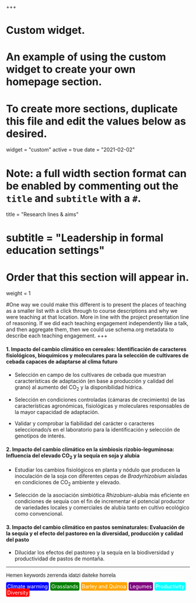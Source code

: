 +++
# Custom widget.
# An example of using the custom widget to create your own homepage section.
# To create more sections, duplicate this file and edit the values below as desired.
widget = "custom"
active = true
date = "2021-02-02"

# Note: a full width section format can be enabled by commenting out the `title` and `subtitle` with a `#`.
title = "Research lines & aims"
# subtitle = "Leadership in formal education settings"


# Order that this section will appear in.
weight = 1

#One way we could make this different is to present the places of teaching as a smaller list with a click through to course descriptions and why we were teaching at that location. More in line with the project presentation line of reasoning. If we did each teaching engagement independently like a talk, and then aggregate them, then we could use schema.org metadata to describe each teaching engagement.
+++

<h4>1. Impacto del cambio climático en cereales: Identificación de caracteres fisiológicos, bioquímicos y moleculares para la selección de cultivares de cebada capaces de adaptarse al clima futuro</h4>

+ Selección en campo de los cultivares de cebada que muestran características de adaptación (en base a producción y calidad del grano) al aumento del CO<sub>2</sub> y la disponibilidad hídrica.

+ Selección en condiciones controladas (cámaras de crecimiento) de las características agronómicas, fisiológicas y moleculares responsables de la mayor capacidad de adaptación.

+ Validar y comprobar la fiabilidad del carácter o caracteres seleccionado/s en el laboratorio para la identificación y selección de genotipos de interés.

<h4>2. Impacto del cambio climático en la simbiosis rizobio-leguminosa: Influencia del elevado CO<sub>2</sub> y la sequía en soja y alubia</h4>

+ Estudiar los cambios fisiológicos en planta y nódulo que producen la inoculación de la soja con diferentes cepas de *Bradyrhizobium* aisladas en condiciones de CO<sub>2</sub> ambiente y elevado.

+ Selección de la asociación simbiótica *Rhizobium*-alubia más eficiente en condiciones de sequía con el fin de incrementar el potencial productor de variedades locales y comerciales de alubia tanto en cultivo ecológico como convencional.


<h4>3. Impacto del cambio climático en pastos seminaturales: Evaluación de la sequía y el efecto del pastoreo en la diversidad, producción y calidad del pasto</h4>

+ Dilucidar los efectos del pastoreo y la sequía en la biodiversidad y productividad de pastos de montaña.

---

<p style = "font-family:arial;">
Hemen keywords zerrenda idatzi daiteke horrela

<span style="color:white; border-radius: 4px; padding: 3px; background-color:blue">Climate warming</span>
<span style="color:white; border-radius: 4px; padding: 3px; background-color:green">Grasslands</span>
<span style="color:white; border-radius: 4px; padding: 3px; background-color:orange">Barley and Quinoa</span>
<span style="color:white; border-radius: 4px; padding: 3px; background-color:purple">Legumes</span>
<span style="color:white; border-radius: 4px; padding: 3px; background-color:cyan">Productivity</span>
<span style="color:white; border-radius: 4px; padding: 3px; background-color:red">Diversity</span>
</p>

